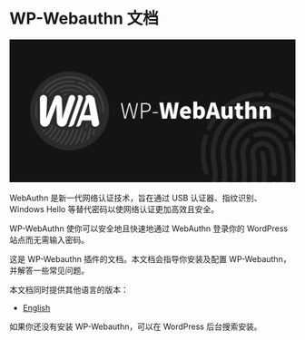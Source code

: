# WP-Webauthn 文档

![WP-Webauthn](img/index.jpg)

WebAuthn 是新一代网络认证技术，旨在通过 USB 认证器、指纹识别、Windows Hello 等替代密码以使网络认证更加高效且安全。

WP-WebAuthn 使你可以安全地且快速地通过 WebAuthn 登录你的 WordPress 站点而无需输入密码。

这是 WP-Webauthn 插件的文档。本文档会指导你安装及配置 WP-Webauthn，并解答一些常见问题。

本文档同时提供其他语言的版本：

- [English](https://doc.flyhigher.top/wp-webauthn/en-US/) 

如果你还没有安装 WP-Webauthn，可以在 WordPress 后台搜索安装。
